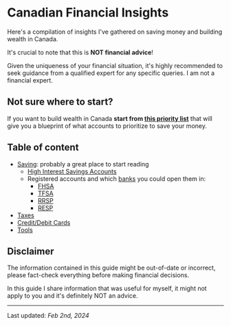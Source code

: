 # Canadian Financial Insights

Here's a compilation of insights I've gathered on saving money and building wealth in Canada.

It's crucial to note that this is **NOT financial advice**!

Given the uniqueness of your financial situation, it's highly recommended to seek guidance from a qualified expert for any specific queries. I am not a financial expert.

## Not sure where to start?

If you want to build wealth in Canada **start from [this priority list](./saving/README.md#strategic-allocation-of-funds)** that will give you a blueprint of what accounts to prioritize to save your money.

## Table of content

- [Saving](./saving/README.md): probably a great place to start reading
  - [High Interest Savings Accounts](./saving/HISA.md)
  - Registered accounts and which [banks](./saving/banks.md) you could open them in:
    - [FHSA](./saving/FHSA.md)
    - [TFSA](./saving/TFSA.md)
    - [RRSP](./saving/RRSP.md)
    - [RESP](./saving/RESP.md)
- [Taxes](./taxes.md)
- [Credit/Debit Cards](./cards.md)
- [Tools](./Tools.md)

## Disclaimer

The information contained in this guide might be out-of-date or incorrect, please fact-check everything before making financial decisions.

In this guide I share information that was useful for myself, it might not apply to you and it's definitely NOT an advice.

---

Last updated: *Feb 2nd, 2024*